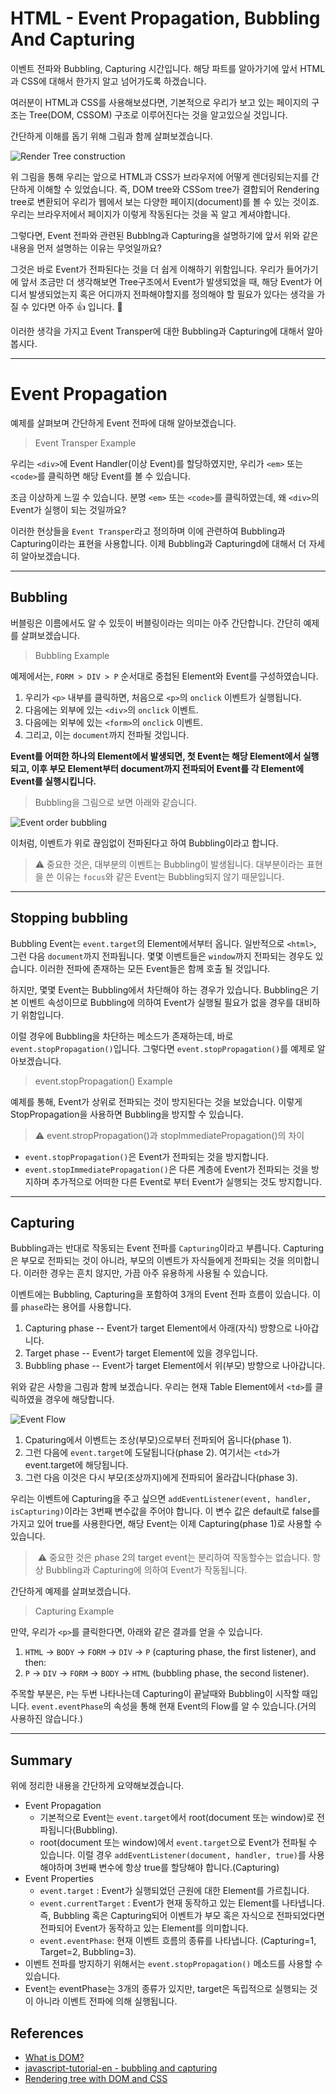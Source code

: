 # HTML - Event Propagation, Bubbling And Capturing
이벤트 전파와 Bubbling, Capturing 시간입니다.
해당 파트를 알아가기에 앞서 HTML과 CSS에 대해서 한가지 알고 넘어가도록 하겠습니다.

여러분이 HTML과 CSS를 사용해보셨다면, 기본적으로 우리가 보고 있는 페이지의 구조는 Tree(DOM, CSSOM) 구조로 이루어진다는 것을 알고있으실 것입니다.

간단하게 이해를 돕기 위해 그림과 함께 살펴보겠습니다.

<div class='image'>
	<img src='images/render-tree-construction.png' alt='Render Tree construction' />
</div>

위 그림을 통해 우리는 앞으로 HTML과 CSS가 브라우저에 어떻게 렌더링되는지를 간단하게 이해할 수 있었습니다.
즉, DOM tree와 CSSom tree가 결합되어 Rendering tree로 변환되어 우리가 웹에서 보는 다양한 페이지(document)를 볼 수 있는 것이죠.
우리는 브라우저에서 페이지가 이렇게 작동된다는 것을 꼭 알고 계셔야합니다.

그렇다면, Event 전파와 관련된 Bubblng과 Capturing을 설명하기에 앞서 위와 같은 내용을 먼저 설명하는 이유는 무엇일까요?

그것은 바로 Event가 전파된다는 것을 더 쉽게 이해하기 위함입니다. 우리가 들어가기에 앞서 조금만 더 생각해보면 Tree구조에서 Event가 발생되었을 때, 해당 Event가 어디서 발생되었는지 혹은 어디까지 전파해야할지를 정의해야 할 필요가 있다는 생각을 가질 수 있다면 아주 👍 입니다. 👏

이러한 생각을 가지고 Event Transper에 대한 Bubbling과 Capturing에 대해서 알아봅시다.

---
# Event Propagation
예제를 살펴보며 간단하게 Event 전파에 대해 알아보겠습니다.

> Event Transper Example
<script async src="//jsfiddle.net/SHun10114/7nveo3qw/embed/html,result/"></script>

우리는 `<div>`에 Event Handler(이상 Event)를 할당하였지만, 우리가 `<em>` 또는 `<code>`를 클릭하면 해당 Event를 볼 수 있습니다.

조금 이상하게 느낄 수 있습니다. 분명 `<em>` 또는 `<code>`를 클릭하였는데, 왜 `<div>`의 Event가 실행이 되는 것일까요?

이러한 현상들을 `Event Transper`라고 정의하며 이에 관련하여 Bubbling과 Capturing이라는 표현을 사용합니다. 이제 Bubbling과 Capturingd에 대해서 더 자세히 알아보겠습니다.

---
## Bubbling
버블링은 이름에서도 알 수 있듯이 버블링이라는 의미는 아주 간단합니다. 간단히 예제를 살펴보겠습니다.

> Bubbling Example
<script async src="//jsfiddle.net/SHun10114/36Levajg/embed/html,result/"></script>

예제에서는, `FORM > DIV > P` 순서대로 중첩된 Element와 Event를 구성하였습니다.

1. 우리가 `<p>` 내부를 클릭하면, 처음으로 `<p>`의 `onclick` 이벤트가 실행됩니다.
2. 다음에는 외부에 있는 `<div>`의 `onclick` 이벤트.
3. 다음에는 외부에 있는 `<form>`의 `onclick` 이벤트.
4. 그리고, 이는 `document`까지 전파될 것입니다.

**Event를 어떠한 하나의 Element에서 발생되면, 첫 Event는 해당 Element에서 실행되고, 이후 부모 Element부터 document까지 전파되어 Event를 각 Element에 Event를 실행시킵니다.**

> Bubbling을 그림으로 보면 아래와 같습니다.
<div class='image'>
	<img src='images/event-order-bubbling.png' alt='Event order bubbling' />
</div>

이처럼, 이벤트가 위로 끊임없이 전파된다고 하여 Bubbling이라고 합니다.

> ⚠️ 중요한 것은, 대부분의 이벤트는 Bubbling이 발생됩니다. 대부분이라는 표현을 쓴 이유는 `focus`와 같은 Event는 Bubbling되지 않기 때문입니다.

---
## Stopping bubbling
Bubbling Event는 `event.target`의 Element에서부터 옵니다. 일반적으로 `<html>`, 그런 다음  `document`까지 전파됩니다. 몇몇 이벤트들은 `window`까지 전파되는 경우도 있습니다.
이러한 전파에 존재하는 모든 Event들은 함께 호출 될 것입니다.

하지만, 몇몇 Event는 Bubbling에서 차단해야 하는 경우가 있습니다. Bubbling은 기본 이벤트 속성이므로 Bubbling에 의하여 Event가 실행될 필요가 없을 경우를 대비하기 위함입니다.

이럴 경우에 Bubbling을 차단하는 메소드가 존재하는데, 바로 `event.stopPropagation()`입니다. 그렇다면 `event.stopPropagation()`를 예제로 알아보겠습니다.

> event.stopPropagation() Example
<script async src="//jsfiddle.net/SHun10114/uq8Lbdk3/12/embed/js,html,result/"></script>

예제를 통해, Event가 상위로 전파되는 것이 방지된다는 것을 보았습니다. 이렇게 StopPropagation을 사용하면 Bubbling을 방지할 수 있습니다.

> ⚠️ event.stropPropagation()과 stopImmediatePropagation()의 차이
- `event.stopPropagation()`은 Event가 전파되는 것을 방지합니다.
- `event.stopImmediatePropagation()`은 다른 계층에 Event가 전파되는 것을 방지하며 추가적으로 어떠한 다른 Event로 부터 Event가 실행되는 것도 방지합니다.

---
## Capturing
Bubbling과는 반대로 작동되는 Event 전파를 `Capturing`이라고 부릅니다. Capturing은 부모로 전파되는 것이 아니라, 부모의 이벤트가 자식들에게 전파되는 것을 의미합니다. 이러한 경우는 흔치 않지만, 가끔 아주 유용하게 사용될 수 있습니다.

이벤트에는 Bubbling, Capturing을 포함하여 3개의 Event 전파 흐름이 있습니다. 이를 `phase`라는 용어를 사용합니다.

1. Capturing phase -- Event가 target Element에서 아래(자식) 방향으로 나아갑니다.
2. Target phase -- Event가 target Element에 있을 경우입니다.
3. Bubbling phase -- Event가 target Element에서 위(부모) 방향으로 나아갑니다.

위와 같은 사항을 그림과 함께 보겠습니다. 우리는 현재 Table Element에서 `<td>`를 클릭하였을 경우에 해당합니다.

<div class='image'>
	<img src='images/event-flow.png' alt='Event Flow' />
</div>

1. Cpaturing에서 이벤트는 조상(부모)으로부터 전파되어 옵니다(phase 1).
2. 그런 다음에 `event.target`에 도달됩니다(phase 2). 여기서는 `<td>`가 event.target에 해당됩니다.
3. 그런 다음 이것은 다시 부모(조상까지)에게 전파되어 올라갑니다(phase 3).

우리는 이벤트에 Capturing을 주고 싶으면 `addEventListener(event, handler, isCapturing)`이라는 3번째 변수값을 주어야 합니다.
이 변수 값은 default로 false를 가지고 있어 true를 사용한다면, 해당 Event는 이제 Capturing(phase 1)로 사용할 수 있습니다.

>️ ⚠️ 중요한 것은 phase 2의 target event는 분리하여 작동할수는 없습니다. 항상 Bubbling과 Capturing에 의하여 Event가 작동됩니다.

간단하게 예제를 살펴보겠습니다.

> Capturing Example
<script async src="//jsfiddle.net/SHun10114/u8y5thL2/embed/js,html,result/"></script>

만약, 우리가 `<p>`를 클릭한다면, 아래와 같은 결과를 얻을 수 있습니다.
1. `HTML` -> `BODY` -> `FORM` -> `DIV` -> `P` (capturing phase, the first listener), and then:
2. `P` -> `DIV` -> `FORM` -> `BODY` -> `HTML` (bubbling phase, the second listener).

주목할 부분은, `P`는 두번 나타나는데 Capturing이 끝날때와 Bubbling이 시작할 때입니다. `event.eventPhase`의 속성을 통해 현재 Event의 Flow를 알 수 있습니다.(거의 사용하진 않습니다.)

---
## Summary
위에 정리한 내용을 간단하게 요약해보겠습니다.

- Event Propagation
	- 기본적으로 Event는 `event.target`에서 root(document 또는 window)로 전파됩니다(Bubbling).
	- root(document 또는 window)에서 `event.target`으로 Event가 전파될 수 있습니다. 이럴 경우 `addEventListener(document, handler, true)`를 사용해야하며 3번째 변수에 항상 true를 할당해야 합니다.(Capturing)
- Event Properties
	- `event.target` : Event가 실행되었던 근원에 대한 Element를 가르칩니다.
	- `event.currentTarget` : Event가 현재 동작하고 있는 Element를 나타냅니다. 즉, Bubbling 혹은 Capturing되어 이벤트가 부모 혹은 자식으로 전파되었다면 전파되어 Event가 동작하고 있는 Element를 의미합니다.
	- `event.eventPhase`: 현재 이벤트 흐름의 종류를 나타냅니다. (Capturing=1, Target=2, Bubbling=3).
- 이벤트 전파를 방지하기 위해서는 `event.stopPropagation()` 메소드를 사용할 수 있습니다.
- Event는 eventPhase는 3개의 종류가 있지만, target은 독립적으로 실행되는 것이 아니라 이벤트 전파에 의해 실행됩니다.

## References
- [What is DOM?](https://developer.mozilla.org/ko/docs/Gecko_DOM_Reference/%EC%86%8C%EA%B0%9C)
- [javascript-tutorial-en - bubbling and capturing](https://javascript.info/bubbling-and-capturing#bubbling)
- [Rendering tree with DOM and CSS](https://developers.google.com/web/fundamentals/performance/critical-rendering-path/render-tree-construction?hl=ko)
